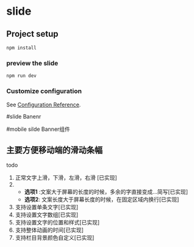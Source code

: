 # slide

## Project setup
```
npm install
```

### preview the slide
```
npm run dev
```

### Customize configuration
See [Configuration Reference](https://cli.vuejs.org/config/).


#slide Banenr

#mobile silde Banner组件
  ## 主要方便移动端的滑动条幅
todo 
1. 正常文字上滑，下滑，左滑，右滑 [已实现]<br>  
2. - **选项1** :文案大于屏幕的长度的时候，多余的字直接变成...简写[已实现]<br>
   - **选项2**: 文案长度大于屏幕长度的时候，在固定区域内换行[已实现]
3. 支持设置单条文字[已实现]
4. 支持设置文字数组[已实现]
5. 支持设置文字的位置和样式[已实现]
6. 支持整体动画的时间[已实现]
7. 支持栏目背景颜色自定义[已实现]
